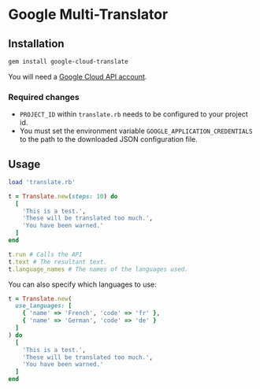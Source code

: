 # Google Multi-Translator

## Installation

```sh
gem install google-cloud-translate
```

You will need a [Google Cloud API account](https://cloud.google.com/translate/docs/quickstart-client-libraries#client-libraries-install-ruby).

### Required changes

- `PROJECT_ID` within `translate.rb` needs to be configured to your project id.
- You must set the environment variable `GOOGLE_APPLICATION_CREDENTIALS` to the
path to the downloaded JSON configuration file.

## Usage

```ruby
load 'translate.rb'

t = Translate.new(steps: 10) do
  [
    'This is a test.',
    'These will be translated too much.',
    'You have been warned.'
  ]
end

t.run # Calls the API
t.text # The resultant text.
t.language_names # The names of the languages used.
```

You can also specify which languages to use:

```ruby
t = Translate.new(
  use_languages: [
    { 'name' => 'French', 'code' => 'fr' },
    { 'name' => 'German', 'code' => 'de' }
  ]
) do
  [
    'This is a test.',
    'These will be translated too much.',
    'You have been warned.'
  ]
end
```
